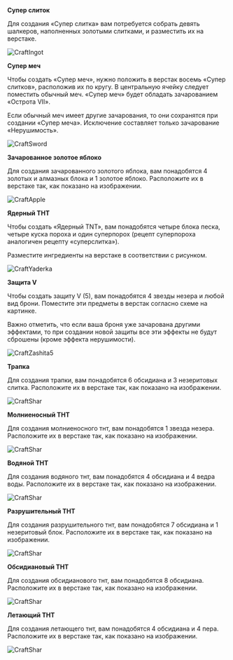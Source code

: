 **Супер слиток**


Для создания «Супер слитка» вам потребуется собрать девять шалкеров, наполненных золотыми слитками, и разместить их на верстаке.

![CraftIngot](../assets/GuideCraftSuperGoldIngot.png)


**Супер меч**


Чтобы создать «Супер меч», нужно положить в верстак восемь «Супер слитков», расположив их по кругу. В центральную ячейку следует поместить обычный меч. «Супер меч» будет обладать зачарованием «Острота VII».

Если обычный меч имеет другие зачарования, то они сохранятся при создании «Супер меча». Исключение составляет только зачарование «Нерушимость».

![CraftSword](../assets/mech.png)


**Зачарованное золотое яблоко**


Для создания зачарованного золотого яблока, вам понадобятся 4 золотых и алмазных блока и 1 золотое яблоко. Расположите их в верстаке так, как показано на изображении.

![CraftApple](../assets/applegolden.png)


**Ядерный ТНТ**


Чтобы создать «Ядерный TNT», вам понадобятся четыре блока песка, четыре куска пороха и один суперпорох (рецепт суперпороха аналогичен рецепту «суперслитка»).

Разместите ингредиенты на верстаке в соответствии с рисунком. 

![CraftYaderka](../assets/ядерка.jpg)


**Защита V**


Чтобы создать защиту V (5), вам понадобятся 4 звезды незера и любой вид брони. Поместите эти предметы в верстак согласно схеме на картинке.

Важно отметить, что если ваша броня уже зачарована другими эффектами, то при создании новой защиты все эти эффекты не будут сброшены (кроме эффекта нерушимости).

![CraftZashita5](../assets/zashita5.png)


**Трапка**


Для создания трапки, вам понадобятся 6 обсидиана и 3 незеритовых слитка. Расположите их в верстаке так, как показано на изображении.

![CraftShar](../assets/trap.png)


**Молниеносный ТНТ**


Для создания молниеносного тнт, вам понадобятся 1 звезда незера. Расположите их в верстаке так, как показано на изображении.

![CraftShar](../assets/lightTNT.png)


**Водяной ТНТ**

Для создания водяного тнт, вам понадобятся 4 обсидиана и 4 ведра воды. Расположите их в верстаке так, как показано на изображении.

![CraftShar](../assets/vodniyTNT.png)
    

**Разрушительный ТНТ**


Для создания разрушительного тнт, вам понадобятся 7 обсидиана и 1 незеритовый блок. Расположите их в верстаке так, как показано на изображении.

![CraftShar](../assets/razryshitTNT.png)
    

**Обсидиановый ТНТ**


Для создания обсидианового тнт, вам понадобятся 8 обсидиана. Расположите их в верстаке так, как показано на изображении.

![CraftShar](../assets/obsTNT.png)
    

**Летающий ТНТ**


Для создания летающего тнт, вам понадобятся 4 обсидиана и 4 пера. Расположите их в верстаке так, как показано на изображении.

![CraftShar](../assets/Letaushi.png)
